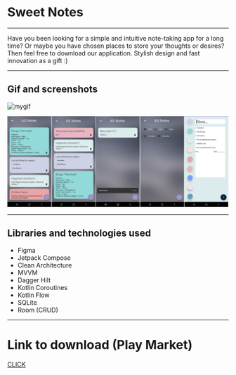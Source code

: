 # Sweet Notes
***
Have you been looking for a simple and intuitive note-taking app for a long time? Or maybe you have chosen places to store your thoughts or desires? Then feel free to download our application. Stylish design and fast innovation as a gift :)
***

## Gif and screenshots
![mygif](https://media.giphy.com/media/S4QxZLMHOZbw0eUopk/giphy.gif)

![logo](logoforgithub.png)

*** 

## Libraries and technologies used

* Figma
* Jetpack Compose
* Clean Architecture
* MVVM
* Dagger Hilt
* Kotlin Coroutines
* Kotlin Flow
* SQLite
* Room (CRUD)

***

# Link to download (Play Market)

[CLICK](https://play.google.com/store/apps/details?id=my.rudione.sweetnotes)

